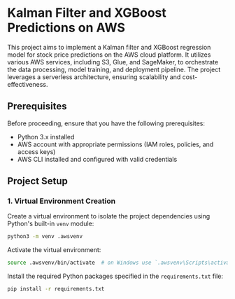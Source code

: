 # Kalman Filter and XGBoost Predictions on AWS

This project aims to implement a Kalman filter and XGBoost regression model for stock price predictions on the AWS cloud platform. It utilizes various AWS services, including S3, Glue, and SageMaker, to orchestrate the data processing, model training, and deployment pipeline. The project leverages a serverless architecture, ensuring scalability and cost-effectiveness.

## Prerequisites

Before proceeding, ensure that you have the following prerequisites:

- Python 3.x installed
- AWS account with appropriate permissions (IAM roles, policies, and access keys)
- AWS CLI installed and configured with valid credentials

## Project Setup

### 1. Virtual Environment Creation

Create a virtual environment to isolate the project dependencies using Python's built-in `venv` module:

```bash
python3 -m venv .awsvenv
```

Activate the virtual environment:

```bash
source .awsvenv/bin/activate  # on Windows use `.awsvenv\Scripts\activate`
```
Install the required Python packages specified in the ```requirements.txt``` file:

```bash
pip install -r requirements.txt
```





